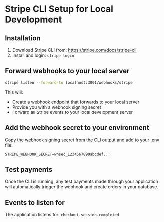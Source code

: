 # Stripe CLI Setup for Local Development

## Installation
1. Download Stripe CLI from: https://stripe.com/docs/stripe-cli
2. Install and login: `stripe login`

## Forward webhooks to your local server
```bash
stripe listen --forward-to localhost:3001/webhooks/stripe
```

This will:
- Create a webhook endpoint that forwards to your local server
- Provide you with a webhook signing secret
- Forward all Stripe events to your local development server

## Add the webhook secret to your environment
Copy the webhook signing secret from the CLI output and add to your .env file:
```
STRIPE_WEBHOOK_SECRET=whsec_1234567890abcdef...
```

## Test payments
Once the CLI is running, any test payments made through your application will automatically trigger the webhook and create orders in your database.

## Events to listen for
The application listens for: `checkout.session.completed`
